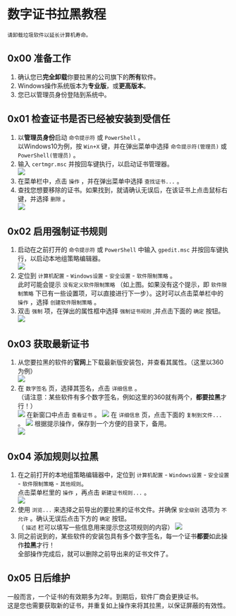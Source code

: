 # 数字证书拉黑教程

    请卸载垃圾软件以延长计算机寿命。

## 0x00 准备工作
1. 确认您已**完全卸载**你要拉黑的公司旗下的**所有**软件。
2. Windows操作系统版本为**专业版**，或**更高版本**。
3. 您已以管理员身份登陆到系统中。

## 0x01 检查证书是否已经被安装到受信任
1. 以**管理员身份**启动 `命令提示符` 或 `PowerShell` 。  
以Windows10为例，按 `Win+X` 键，并在弹出菜单中选择 `命令提示符(管理员)` 或 `PowerShell(管理员)` 。
2. 输入 `certmgr.msc` 并按回车键执行，以启动证书管理器。  
![](/static/imgs/01cmd.png)
3. 在菜单栏中，点击 `操作` ，并在弹出菜单中选择 `查找证书...` 。
4. 查找您想要移除的证书。如果找到，就请确认无误后，在该证书上点击鼠标右键，并选择 `删除` 。  
![](/static/imgs/02remove.png)

## 0x02 启用强制证书规则
1. 启动在之前打开的 `命令提示符` 或 `PowerShell` 中输入 `gpedit.msc` 并按回车键执行，以启动本地组策略编辑器。  
![](/static/imgs/03gpedit.png)
2. 定位到 `计算机配置` - `Windows设置` - `安全设置` - `软件限制策略` 。  
此时可能会提示 `没有定义软件限制策略` （如上图。如果没有这个提示，即 `软件限制策略` 下已有一些设置项，可以直接进行下一步）。这时可以点击菜单栏中的 `操作` ，选择 `创建软件限制策略` 。
3. 双击 `强制` 项，在弹出的属性框中选择 `强制证书规则` ,并点击下面的 `确定` 按钮。
![](/static/imgs/04force.png)

## 0x03 获取最新证书
1. 从您要拉黑的软件的**官网**上下载最新版安装包，并查看其属性。（这里以360为例）  
![](/static/imgs/05file.png)
2. 在 `数字签名` 页，选择其签名，点击 `详细信息` 。  
（请注意：某些软件有多个数字签名，例如这里的360就有两个，**都要拉黑**才行！）  
![](/static/imgs/06cert.png)
在新窗口中点击 `查看证书` 。
![](/static/imgs/07view.png)
在 `详细信息` 页，点击下面的 `复制到文件...` 。
![](/static/imgs/08export.png)
根据提示操作，保存到一个方便的目录下，备用。  
![](/static/imgs/09out.png)

## 0x04 添加规则以拉黑
1. 在之前打开的本地组策略编辑器中，定位到 `计算机配置` - `Windows设置` - `安全设置` - `软件限制策略` - `其他规则`。  
点击菜单栏里的 `操作` ，再点击 `新建证书规则...` 。  
![](/static/imgs/10new.png)
2. 使用 `浏览...` 来选择之前导出的要拉黑的证书文件。并确保 `安全级别` 选项为 `不允许` 。确认无误后点击下方的 `确定` 按钮。  
（ `描述` 栏可以填写一些信息用来提示您这项规则的内容）
![](/static/imgs/11banit.png)
3. 同之前说到的，某些软件的安装包具有多个数字签名，每一个证书**都要**如此操作**拉黑**才行！  
全部操作完成后，就可以删除之前导出来的证书文件了。

## 0x05 日后维护
一般而言，一个证书的有效期多为2年。到期后，软件厂商会更换证书。  
这是您也需要获取新的证书，并重复如上操作来将其拉黑，以保证屏蔽的有效性。
